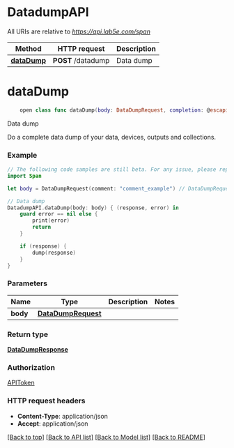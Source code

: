 # DatadumpAPI

All URIs are relative to *https://api.lab5e.com/span*

Method | HTTP request | Description
------------- | ------------- | -------------
[**dataDump**](DatadumpAPI.md#datadump) | **POST** /datadump | Data dump


# **dataDump**
```swift
    open class func dataDump(body: DataDumpRequest, completion: @escaping (_ data: DataDumpResponse?, _ error: Error?) -> Void)
```

Data dump

Do a complete data dump of your data, devices, outputs and collections.

### Example 
```swift
// The following code samples are still beta. For any issue, please report via http://github.com/OpenAPITools/openapi-generator/issues/new
import Span

let body = DataDumpRequest(comment: "comment_example") // DataDumpRequest | 

// Data dump
DatadumpAPI.dataDump(body: body) { (response, error) in
    guard error == nil else {
        print(error)
        return
    }

    if (response) {
        dump(response)
    }
}
```

### Parameters

Name | Type | Description  | Notes
------------- | ------------- | ------------- | -------------
 **body** | [**DataDumpRequest**](DataDumpRequest.md) |  | 

### Return type

[**DataDumpResponse**](DataDumpResponse.md)

### Authorization

[APIToken](../README.md#APIToken)

### HTTP request headers

 - **Content-Type**: application/json
 - **Accept**: application/json

[[Back to top]](#) [[Back to API list]](../README.md#documentation-for-api-endpoints) [[Back to Model list]](../README.md#documentation-for-models) [[Back to README]](../README.md)

